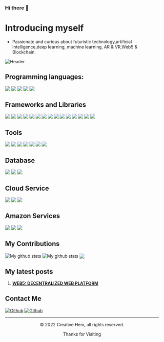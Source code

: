 ### Hi there 👋

# Introducing myself

* Passionate and curious about futuristic technology,artificial intelligence,deep learning, machine learning, AR & VR,Web5 & Blockchain.

![Header](https://images-wixmp-ed30a86b8c4ca887773594c2.wixmp.com/f/893d649d-292e-4e24-9590-c1cb0e0c1fcb/d9gjc69-ead6b3a8-c368-40d5-81d7-d75b1a0c3810.jpg?token=eyJ0eXAiOiJKV1QiLCJhbGciOiJIUzI1NiJ9.eyJzdWIiOiJ1cm46YXBwOjdlMGQxODg5ODIyNjQzNzNhNWYwZDQxNWVhMGQyNmUwIiwiaXNzIjoidXJuOmFwcDo3ZTBkMTg4OTgyMjY0MzczYTVmMGQ0MTVlYTBkMjZlMCIsIm9iaiI6W1t7InBhdGgiOiJcL2ZcLzg5M2Q2NDlkLTI5MmUtNGUyNC05NTkwLWMxY2IwZTBjMWZjYlwvZDlnamM2OS1lYWQ2YjNhOC1jMzY4LTQwZDUtODFkNy1kNzViMWEwYzM4MTAuanBnIn1dXSwiYXVkIjpbInVybjpzZXJ2aWNlOmZpbGUuZG93bmxvYWQiXX0.TAtUHc4CIoDZbWqQo_VKAPlnJMKHyGCdyPRAKq9i1kM "Header")



## Programming languages:

<p>
  <img src="https://img.shields.io/badge/Python-3776AB?style=for-the-badge&logo=python&logoColor=white" />
  <img src="https://img.shields.io/badge/HTML5-E34F26?style=for-the-badge&logo=html5&logoColor=white" />
  <img src="https://img.shields.io/badge/CSS3-1572B6?style=for-the-badge&logo=css3&logoColor=white" />
  <img src="https://img.shields.io/badge/Javascript-F7DF1E?style=for-the-badge&logo=javascript&logoColor=white" />
  <img src="https://img.shields.io/badge/C-00599C?style=for-the-badge&logo=c&logoColor=white" />
  
</p>

## Frameworks and Libraries

<p>
  <img src="https://img.shields.io/badge/Bootstrap-563D7C?style=for-the-badge&logo=bootstrap&logoColor=white" />
  <img src="https://img.shields.io/badge/Tailwind_CSS-38B2AC?style=for-the-badge&logo=tailwind-css&logoColor=white" />
  <img src="https://img.shields.io/badge/Django-092E20?style=for-the-badge&logo=django&logoColor=white" />
  <img src="https://img.shields.io/badge/Flask-000000?style=for-the-badge&logo=flask&logoColor=white" />
  <img src="https://img.shields.io/badge/PyTorch-EE4C2C?style=for-the-badge&logo=PyTorch&logoColor=white" />
  <img src="https://img.shields.io/badge/scikit-learn-F7931E?style=for-the-badge&logo=PyTorch&logoColor=white" />
  <img src="https://img.shields.io/badge/TensorFlow-FF6F00?style=for-the-badge&logo=PyTorch&logoColor=white" />
  <img src="https://img.shields.io/badge/Keras-D00000?style=for-the-badge&logo=Keras&logoColor=white" />
  <img src="https://img.shields.io/badge/pandas-150458?style=for-the-badge&logo=pandas&logoColor=white" />
  <img src="https://img.shields.io/badge/NumPy-013243?style=for-the-badge&logo=NumPy&logoColor=white" />
  <img src="https://img.shields.io/badge/SciPy-8CAAE6?style=for-the-badge&logo=SciPy&logoColor=white" />
 <img src="https://img.shields.io/badge/Seaborn-8CAAE6?style=for-the-badge&logo=Seaborn&logoColor=white" />
 <img src="https://img.shields.io/badge/OpenCV-5C3EE8?style=for-the-badge&logo=OpenCV&logoColor=white" />
 <img src="https://img.shields.io/badge/Plotly-3F4F75?style=for-the-badge&logo=Plotly&logoColor=white" />
 <img src="https://img.shields.io/badge/Matplotlib-8CAAE6?style=for-the-badge&logo=Matplotlib&logoColor=white" />
  
  
</p>


##  Tools
<p>
  <img src="https://img.shields.io/badge/Visual_Studio_Code-0078D4?style=for-the-badge&logo=visual%20studio%20code&logoColor=white" />
  <img src="https://img.shields.io/badge/Visual_Studio-5C2D91?style=for-the-badge&logo=visual%20studio&logoColor=white" />
  <img src="https://img.shields.io/badge/Atom-66595C?style=for-the-badge&logo=Atom&logoColor=white" />
  <img src="https://img.shields.io/badge/sublime_text-%23575757.svg?&style=for-the-badge&logo=sublime-text&logoColor=important" />
  <img src="https://img.shields.io/badge/Google Colab-F9AB00.svg?&style=for-the-badge&logo=Google Colab&logoColor=important" />
  <img src="https://img.shields.io/badge/Jupyter-F37626?style=for-the-badge&logo=Jupyter&logoColor=white" />
  <img src="https://img.shields.io/badge/Anaconda-44A833?style=for-the-badge&logo=Anaconda&logoColor=white" />
</p>


## Database

<p>
  <img src="https://img.shields.io/badge/MySQL-00000F?style=for-the-badge&logo=mysql&logoColor=white" />
  <img src="https://img.shields.io/badge/PostgreSQL-316192?style=for-the-badge&logo=postgresql&logoColor=white" />
  <img src="https://img.shields.io/badge/SQLite-07405E?style=for-the-badge&logo=sqlite&logoColor=white" />
</p>


## Cloud Service

<img src="https://img.shields.io/badge/Amazon AWS-FF9900?style=for-the-badge&logo=Amazon AWS&logoColor=white" />
<img src="https://img.shields.io/badge/Google Cloud-4285F4?style=for-the-badge&logo=Google Cloud&logoColor=white" />
<img src="https://img.shields.io/badge/Microsoft Azure-0078D4?style=for-the-badge&logo=Microsoft Azure&logoColor=white" />

## Amazon Services
<img src="https://img.shields.io/badge/Amazon S3-569A31?style=for-the-badge&logo=Amazon S3&logoColor=white" />
<img src="https://img.shields.io/badge/Amazon EC2-FF9900?style=for-the-badge&logo=Amazon EC2&logoColor=white" />
<img src="https://img.shields.io/badge/Amazon Sagemaker-07405E?style=for-the-badge&logo=Amazon Sagemaker&logoColor=white" />


## My Contributions

<img align="center" src="https://github-readme-streak-stats.herokuapp.com?user=Hem7513&theme=vue-dark&hide_border=true&date_format=M%20j%5B%2C%20Y%5D" alt="My github stats" />

<img align="center" src="https://github-readme-stats.vercel.app/api?username=Hem7513&show_icons=true&include_all_commits=true&theme=cobalt&hide_border=true" alt="My github stats" /> 

<img align="center" src="https://github-readme-stats.vercel.app/api/top-langs/?username=Hem7513&layout=compact&theme=cobalt&hide_border=true" />


## My latest posts

1. **[WEB5: DECENTRALIZED WEB PLATFORM](https://github.com/Hem7513/Hem.git.hub.io/blob/main/_posts/2022-06-20-blog-post-title-from-file-name.md)** 


## Contact Me

[<img alt="Github" src="https://img.shields.io/badge/GitHub-%2312100E.svg?&style=for-the-badge&logo=Github&logoColor=white" />](https://github.com/Hem7513) [<img alt="Github" src="https://img.shields.io/badge/Linkedin-0A66C2.svg?&style=for-the-badge&logo=Linkedin&logoColor=white" />](https://np.linkedin.com/in/hembahadurgurung555?trk=public_profile_samename-profile) 


---
<p align="center"> © 2022 Creative Hem, all rights reserved.  </p>
<p align="center">
Thanks for Visiting 
</p>


